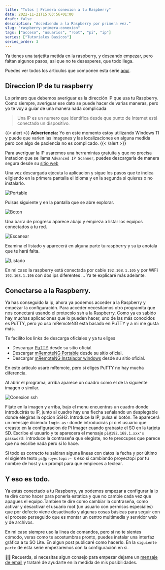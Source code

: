 ```yaml
---
title: "Tutos | Primera conexion a tu Raspberry"
date: 2022-11-21T15:03:56+01:00
draft: false
description: "Accediendo a la Raspberry por primera vez."
slug: "raspberry-primera-conexion"
tags: ["acceso", "usuarios", "root", "pi", "ip"]
series: ["Tutoriales Basicos"]
series_order: 3
---
```


Ya tienes una tarjetita metida en la raspberry, y deseando empezar, pero faltan algunos pasos, asi que no te desesperes, que todo llega.


Puedes ver todos los articulos que componen esta serie [aquí](/tutoriales).

## Direccion IP de tu raspberry
Lo primero que debemos averiguar es la dirección IP que usa tu Raspberry. Como siempre, averiguar ese dato se puede hacer de varias maneras, pero yo te voy a guiar de una manera nada complicada

> Una IP es un numero que identifica desde que punto de Internet está conectado un dispositivo.

{{< alert >}}
**Advertencia:** Yo en este momento estoy utilizando Windows 11 y puede que varien las imagenes y las localizaciones en alguna medida pero con algo de paciencia no es complicado.
{{< /alert >}}

Para averiguar la IP usaremos una herramintas gratuita y que no precisa instacion que se llama `Advanced IP Scanner`, puedes descargarla de manera segura desde su [sitio web](https://www.advanced-ip-scanner.com/es/)

Una vez descargada ejecuta la aplicacion y sigue los pasos que te indica eligiendo en la primera pantalla el idioma y en la segunda si quieres o no instalarlo. 

![Portable](/howto_config/1.jpg)

Pulsas siguiente y en la pantalla que se abre explorar.

![Boton](/howto_config/2.jpg)

Una barra de progreso aparece abajo y empieza a listar los equipos conectados a tu red.

![Escanear](/howto_config/3.jpg)

Examina el listado y aparecerá en alguna parte tu raspberry y su ip anotala que te hará falta.

![Listado](/howto_config/4.jpg)

En mi caso la raspberry está conectada por cable `192.168.1.105` y por WiFi `192.168.1.106` con dos ips diferentes ... Ya te explicaré más adelante.


## Conectarse a la Raspberry.

Ya has conseguido la ip, ahora ya podemos acceder a la Raspberry y empezar la configuración. Para acceder necesitamos otro programita que nos conectará usando el protocolo ssh a la Raspberry. Como ya es sabido hay muchas aplicaciones que lo pueden hacer, uno de las más conocidos es PuTTY, pero yo uso mRemoteNG está basado en PuTTY y a mi me gusta más.

Te facilito los links de descarga oficiales y ya tu eliges

- Descargar [PuTTY](https://www.chiark.greenend.org.uk/~sgtatham/putty/latest.html) desde su sitio oficial.
- Descargar [mRemoteNG Portable](https://github.com/mRemoteNG/mRemoteNG/releases/download/v1.76.20/mRemoteNG-Portable-1.76.20.24669.zip) desde su sitio oficial.
- Descargar [mRemoteNG Instalador windows](https://github.com/mRemoteNG/mRemoteNG/releases/download/v1.76.20/mRemoteNG-Installer-1.76.20.24615.msi) desde su sitio oficial.

En este articulo usaré mRemote, pero si eliges PuTTY no hay mucha diferencia.

Al abrir el programa, arriba aparece un cuadro como el de la siguiente imagen o similar. 

![Conexion ssh](/howto_config/5.jpg)

Fijate en la imagen y arriba, bajo el menu encuentras un cuadro donde introducirás tu IP, junto al cuadro hay una flecha señalando un desplegable donde elegiras la opcion SSH2. Introduce la IP, pulsa el botón.
Te aparecerá un mensaje diciendo `login as:` donde introducirás pi o el usuario que creaste en la configuracion de Pi Imager cuando grabaste el SO en la tarjeta SD. Escribe el usuario y te aparecera el mensaje `pi@192.168.1.xxx's password:` introduce la contraseña que elegiste, no te preocupes que parece que no escribe nada pero si lo hace.

Si todo es correcto te saldran alguna lineas con datos la fecha y por último el sigiente texto `pi@proyectopi:~ $` eso si cambiando proyectopi por tu nombre de host y un prompt para que empieces a teclear.


## Y eso es todo.

Ya estás conectado a tu Raspberry, ya podemos empezar a configurar la ip te diré como hacer para ponerla estatica y que no cambie cada vez que apagues el equipo.Tambien te dire como cambiar la contraseña, como activar y desactivar el usuario root (un usuario con permisos especiales) que por defecto viene desactivado y algunas cosas básicas para seguir con el proceso perseguido que es montar un centro multimedia y servidor web y de archivos.

En mi caso siempre uso la linea de comandos, pero si no te sientes cómodo, veras como te acostumbras pronto, puedes instalar una interfaz gráfica a tu SO Lite. En algun post publicaré como hacerlo.
En la `siguiente parte` de esta serie empezaremos con la configuración en si.

🙋‍♀️ Recuerda, si necesitas algun consejo para empezar dejame un [mensaje de email](mailto:proyectopy@gmx.es) y trataré de ayudarte en la medida de mis posibilidades.

